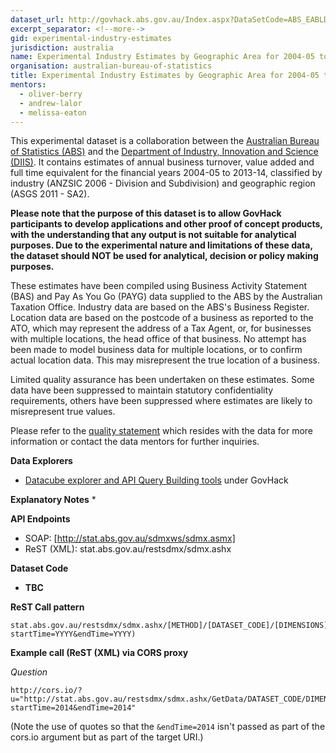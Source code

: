 ```yaml
---
dataset_url: http://govhack.abs.gov.au/Index.aspx?DataSetCode=ABS_EABLD
excerpt_separator: <!--more-->
gid: experimental-industry-estimates
jurisdiction: australia
name: Experimental Industry Estimates by Geographic Area for 2004-05 to 2013-14 - Govhack
organisation: australian-bureau-of-statistics
title: Experimental Industry Estimates by Geographic Area for 2004-05 to 2013-14 - Govhack
mentors:
  - oliver-berry
  - andrew-lalor
  - melissa-eaton
---
```


This experimental dataset is a collaboration between the [Australian Bureau of Statistics (ABS)](http://portal.govhack.org/sponsors/australian-bureau-of-statistics.html) and the [Department of Industry, Innovation and Science (DIIS)](http://portal.govhack.org/sponsors/department-of-industry-innovation-and-science.html). It contains estimates of annual business turnover, value added and full time equivalent for the financial years 2004-05 to 2013-14, classified by industry (ANZSIC 2006 - Division and Subdivision) and geographic region (ASGS 2011 - SA2).

<!--more-->

__Please note that the purpose of this dataset is to allow GovHack participants to develop applications and other proof of concept products, with the understanding that any output is not suitable for analytical purposes. Due to the experimental nature and limitations of these data, the dataset should NOT be used for analytical, decision or policy making purposes.__

These estimates have been compiled using Business Activity Statement (BAS) and Pay As You Go (PAYG) data supplied to the ABS by the Australian Taxation Office. Industry data are based on the ABS's Business Register. Location data are based on the postcode of a business as reported to the ATO, which may represent the address of a Tax Agent, or, for businesses with multiple locations, the head office of that business. No attempt has been made to model business data for multiple locations, or to confirm actual location data. This may misrepresent the true location of a business. 

Limited quality assurance has been undertaken on these estimates. Some data have been suppressed to maintain statutory confidentiality requirements, others have been suppressed where estimates are likely to misrepresent true values. 

Please refer to the [quality statement](#) which resides with the data for more information or contact the data mentors for further inquiries.

**Data Explorers**
* [Datacube explorer and API Query Building tools](http://govhack.abs.gov.au) under GovHack

**Explanatory Notes**
* 

**API Endpoints**
* SOAP: [http://stat.abs.gov.au/sdmxws/sdmx.asmx]
* ReST (XML): stat.abs.gov.au/restsdmx/sdmx.ashx

**Dataset Code**

* __TBC__

**ReST Call pattern**

```
stat.abs.gov.au/restsdmx/sdmx.ashx/[METHOD]/[DATASET_CODE]/[DIMENSIONS]/ABS(?startTime=YYYY&endTime=YYYY)
```

**Example call (ReST (XML) via CORS proxy**

*Question*

```
http://cors.io/?u="http://stat.abs.gov.au/restsdmx/sdmx.ashx/GetData/DATASET_CODE/DIMENSIONS/ABS?startTime=2014&endTime=2014"
```
(Note the use of quotes so that the ```&endTime=2014``` isn't passed as part of the cors.io argument but as part of the target URI.)
